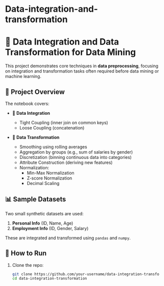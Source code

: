 # Data-integration-and-transformation
# 🧠 Data Integration and Data Transformation for Data Mining

This project demonstrates core techniques in **data preprocessing**, focusing on integration and transformation tasks often required before data mining or machine learning.

## 📁 Project Overview

The notebook covers:

- 🔗 **Data Integration**
  - Tight Coupling (inner join on common keys)
  - Loose Coupling (concatenation)
  
- 🔄 **Data Transformation**
  - Smoothing using rolling averages
  - Aggregation by groups (e.g., sum of salaries by gender)
  - Discretization (binning continuous data into categories)
  - Attribute Construction (deriving new features)
  - Normalization:
    - Min-Max Normalization
    - Z-score Normalization
    - Decimal Scaling

## 📊 Sample Datasets

Two small synthetic datasets are used:

1. **Personal Info** (ID, Name, Age)
2. **Employment Info** (ID, Gender, Salary)

These are integrated and transformed using `pandas` and `numpy`.

## 🚀 How to Run

1. Clone the repo:
   ```bash
   git clone https://github.com/your-username/data-integration-transformation.git
   cd data-integration-transformation
